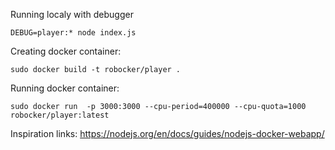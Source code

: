 Running localy with debugger

```
DEBUG=player:* node index.js
```

Creating docker container:

```
sudo docker build -t robocker/player .
```


Running docker container:
```
sudo docker run  -p 3000:3000 --cpu-period=400000 --cpu-quota=1000 robocker/player:latest
```

Inspiration links: https://nodejs.org/en/docs/guides/nodejs-docker-webapp/